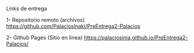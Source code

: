 Links de entrega

1- Repositorio remoto (archivos)
https://github.com/PalaciosInaki/PreEntrega2-Palacios

2- Github Pages (Sitio en linea)
https://palaciosinia.github.io/PreEntrega2-Palacios/
